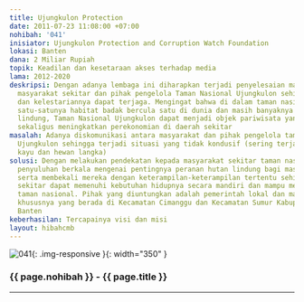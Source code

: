 ```yaml
---
title: Ujungkulon Protection
date: 2011-07-23 11:08:00 +07:00
nohibah: '041'
inisiator: Ujungkulon Protection and Corruption Watch Foundation
lokasi: Banten
dana: 2 Miliar Rupiah
topik: Keadilan dan kesetaraan akses terhadap media
lama: 2012-2020
deskripsi: Dengan adanya lembaga ini diharapkan terjadi penyelesaian masalah antara
  masyarakat sekitar dan pihak pengelola Taman Nasional Ujungkulon sehingga keamanan
  dan kelestariannya dapat terjaga. Mengingat bahwa di dalam taman nasional ini adalah
  satu-satunya habitat badak bercula satu di dunia dan masih banyaknya hutan pohon
  lindung, Taman Nasional Ujungkulon dapat menjadi objek pariwisata yang menjanjikan
  sekaligus meningkatkan perekonomian di daerah sekitar
masalah: Adanya diskomunikasi antara masyarakat dan pihak pengelola taman nasional
  Ujungkulon sehingga terjadi situasi yang tidak kondusif (sering terjadi pencurian
  kayu dan hewan langka)
solusi: Dengan melakukan pendekatan kepada masyarakat sekitar taman nasional dan memberikan
  penyuluhan berkala mengenai pentingnya peranan hutan lindung bagi masyarakat dunia,
  serta membekali mereka dengan keterampilan-keterampilan tertentu sehingga masyarakat
  sekitar dapat memenuhi kebutuhan hidupnya secara mandiri dan mampu menjaga lingkungan
  taman nasional. Pihak yang diuntungkan adalah pemerintah lokal dan masyarakat dunia
  khususnya yang berada di Kecamatan Cimanggu dan Kecamatan Sumur Kabupaten Pandegelang,
  Banten
keberhasilan: Tercapainya visi dan misi
layout: hibahcmb
---
```


![041](/static/img/hibahcmb/041.png){: .img-responsive }{: width="350" }

### {{ page.nohibah }} - {{ page.title }}

---
